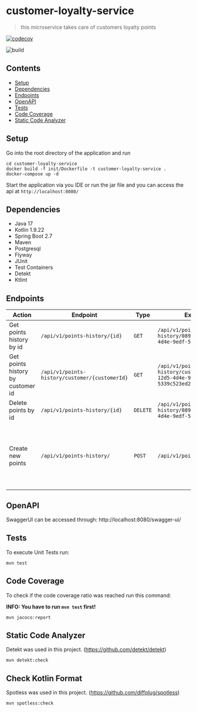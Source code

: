# customer-loyalty-service
>  this microservice takes care of customers loyalty points

[![codecov](https://codecov.io/gh/karimbkb/customer-loyalty-service/graph/badge.svg?token=JP8KXT5HCG)](https://codecov.io/gh/karimbkb/customer-loyalty-service)

![build](https://github.com/karimbkb/customer-loyalty-service/actions/workflows/build.yml/badge.svg?branch=master)

## Contents

- [Setup](#setup)
- [Dependencies](#dependencies)
- [Endpoints](#endpoints)
- [OpenAPI](#openapi)
- [Tests](#tests)
- [Code Coverage](#code-coverage)
- [Static Code Analyzer](#static-code-analyzer)

## Setup

Go into the root directory of the application and run

```
cd customer-loyalty-service
docker build -f init/Dockerfile -t customer-loyalty-service .
docker-compose up -d
```

Start the application via you IDE or run the jar file and you can access the api at  `http://localhost:8080/`

## Dependencies

- Java 17
- Kotlin 1.9.22
- Spring Boot 2.7
- Maven
- Postgresql
- Flyway
- JUnit 
- Test Containers
- Detekt
- Ktlint

## Endpoints

| Action               | Endpoint                                                            | Type     | Example                                                                       | Payload                                   |
|----------------------|---------------------------------------------------------------------|----------|-------------------------------------------------------------------------------|-------------------------------------------|
| Get points history by id           | `/api/v1/points-history/{id}`                         | `GET`    | `/api/v1/points-history/08915530-12d5-4d4e-9edf-5339c523ed29`             | -                                         |
| Get points history by customer id           | `/api/v1/points-history/customer/{customerId}`                         | `GET`    | `/api/v1/points-history/customer/08915530-12d5-4d4e-9edf-5339c523ed29`             | -                                         |
| Delete points by id        | `/api/v1/points-history/{id}`                              | `DELETE` | `/api/v1/points-history/08915530-12d5-4d4e-9edf-5339c523ed29`               | -                                         |
| Create new points | `/api/v1/points-history/`                               | `POST`   | `/api/v1/points-history/`                | `{ "customerId": "419d5f27-758e-4aaa-81ee-ecf27074eaf3", "points": 6, "transactionType": "ADD", "loyaltyType": "ORDER", "reason": "Order with number #436272986" }`                                  |

## OpenAPI

SwaggerUI can be accessed through: http://localhost:8080/swagger-ui/

## Tests

To execute Unit Tests run:

```
mvn test
```

## Code Coverage

To check if the code coverage ratio was reached run this command:

**INFO: You have to run `mvn test` first!**

```
mvn jacoco:report
```

## Static Code Analyzer

Detekt was used in this project. (https://github.com/detekt/detekt)

```
mvn detekt:check
```

## Check Kotlin Format

Spotless was used in this project. (https://github.com/diffplug/spotless)

```
mvn spotless:check
```